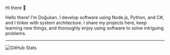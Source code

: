 Hi there 👋

Hello there! I'm Doğukan. I develop software using Node.js, Python, and C#, and I tinker with system architecture. I share my projects here, keep learning new things, and thoroughly enjoy using software to solve intriguing problems.

---

![GitHub Stats](http://github-profile-summary-cards.vercel.app/api/cards/profile-details?username=DogukanGezer&theme=gotham)
